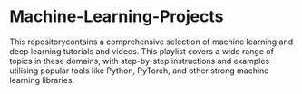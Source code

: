 # Machine-Learning-Projects
This repositorycontains a comprehensive selection of machine learning and deep learning tutorials and videos. This playlist covers a wide range of topics in these domains, with step-by-step instructions and examples utilising popular tools like Python, PyTorch, and other strong machine learning libraries.
